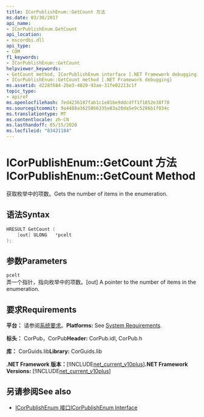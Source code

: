 ```yaml
---
title: ICorPublishEnum::GetCount 方法
ms.date: 03/30/2017
api_name:
- ICorPublishEnum.GetCount
api_location:
- mscordbi.dll
api_type:
- COM
f1_keywords:
- ICorPublishEnum::GetCount
helpviewer_keywords:
- GetCount method, ICorPublishEnum interface [.NET Framework debugging]
- ICorPublishEnum::GetCount method [.NET Framework debugging]
ms.assetid: d228f684-2be3-4029-93ae-31fe02213c1f
topic_type:
- apiref
ms.openlocfilehash: 7ed4236187fab1c1e81be9ddcdff1f1852e38f70
ms.sourcegitcommit: 9a4488a3625866335e83a20da5e9c5286b1f034c
ms.translationtype: MT
ms.contentlocale: zh-CN
ms.lasthandoff: 05/15/2020
ms.locfileid: "83421184"
---
```

# <a name="icorpublishenumgetcount-method"></a><span data-ttu-id="a75a2-102">ICorPublishEnum::GetCount 方法</span><span class="sxs-lookup"><span data-stu-id="a75a2-102">ICorPublishEnum::GetCount Method</span></span>
<span data-ttu-id="a75a2-103">获取枚举中的项数。</span><span class="sxs-lookup"><span data-stu-id="a75a2-103">Gets the number of items in the enumeration.</span></span>  
  
## <a name="syntax"></a><span data-ttu-id="a75a2-104">语法</span><span class="sxs-lookup"><span data-stu-id="a75a2-104">Syntax</span></span>  
  
```cpp  
HRESULT GetCount (  
    [out] ULONG   *pcelt  
);  
```  
  
## <a name="parameters"></a><span data-ttu-id="a75a2-105">参数</span><span class="sxs-lookup"><span data-stu-id="a75a2-105">Parameters</span></span>  
 `pcelt`  
 <span data-ttu-id="a75a2-106">弄一个指针，指向枚举中的项数。</span><span class="sxs-lookup"><span data-stu-id="a75a2-106">[out] A pointer to the number of items in the enumeration.</span></span>  
  
## <a name="requirements"></a><span data-ttu-id="a75a2-107">要求</span><span class="sxs-lookup"><span data-stu-id="a75a2-107">Requirements</span></span>  
 <span data-ttu-id="a75a2-108">**平台：** 请参阅[系统要求](../../get-started/system-requirements.md)。</span><span class="sxs-lookup"><span data-stu-id="a75a2-108">**Platforms:** See [System Requirements](../../get-started/system-requirements.md).</span></span>  
  
 <span data-ttu-id="a75a2-109">**标头：** CorPub，CorPub</span><span class="sxs-lookup"><span data-stu-id="a75a2-109">**Header:** CorPub.idl, CorPub.h</span></span>  
  
 <span data-ttu-id="a75a2-110">**库：** CorGuids.lib</span><span class="sxs-lookup"><span data-stu-id="a75a2-110">**Library:** CorGuids.lib</span></span>  
  
 <span data-ttu-id="a75a2-111">**.NET Framework 版本：**[!INCLUDE[net_current_v10plus](../../../../includes/net-current-v10plus-md.md)]</span><span class="sxs-lookup"><span data-stu-id="a75a2-111">**.NET Framework Versions:** [!INCLUDE[net_current_v10plus](../../../../includes/net-current-v10plus-md.md)]</span></span>  
  
## <a name="see-also"></a><span data-ttu-id="a75a2-112">另请参阅</span><span class="sxs-lookup"><span data-stu-id="a75a2-112">See also</span></span>

- [<span data-ttu-id="a75a2-113">ICorPublishEnum 接口</span><span class="sxs-lookup"><span data-stu-id="a75a2-113">ICorPublishEnum Interface</span></span>](icorpublishenum-interface.md)
